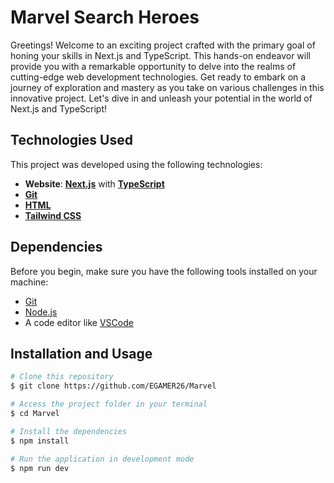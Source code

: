 # Marvel Search Heroes


Greetings! Welcome to an exciting project crafted with the primary goal of honing your skills in Next.js and TypeScript. This hands-on endeavor will provide you with a remarkable opportunity to delve into the realms of cutting-edge web development technologies. Get ready to embark on a journey of exploration and mastery as you take on various challenges in this innovative project. Let's dive in and unleash your potential in the world of Next.js and TypeScript!

## Technologies Used

This project was developed using the following technologies:

- **Website**: **[Next.js](https://nextjs.org/)** with **[TypeScript](https://www.typescriptlang.org/)**
- **[Git](https://git-scm.com/doc)**
- **[HTML](https://developer.mozilla.org/pt-BR/docs/Web/HTML)**
- **[Tailwind CSS](https://tailwindcss.com/)**

## Dependencies

Before you begin, make sure you have the following tools installed on your machine:

- [Git](https://git-scm.com)
- [Node.js](https://nodejs.org/en/)
- A code editor like [VSCode](https://code.visualstudio.com/)

## Installation and Usage

```bash
# Clone this repository
$ git clone https://github.com/EGAMER26/Marvel

# Access the project folder in your terminal
$ cd Marvel

# Install the dependencies
$ npm install

# Run the application in development mode
$ npm run dev
